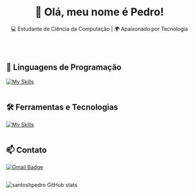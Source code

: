 <h1 align="center">👋 Olá, meu nome é Pedro!</h1>

<p align="center">
  💻 Estudante de Ciência da Computação | 🌍 Apaixonado por Tecnologia
</p><br><br>

## 🚀 Linguagens de Programação
[![My Skills](https://skillicons.dev/icons?i=java,python)](https://skillicons.dev)<br><br>

## 🛠️ Ferramentas e Tecnologias
[![My Skills](https://skillicons.dev/icons?i=vscode,eclipse,git,github)](https://skillicons.dev)<br><br>

## 📫 Contato

[![Gmail Badge](https://img.shields.io/badge/-pedrohenriquesoaress2016@gmail.com-006bed?style=flat-square&logo=Gmail&logoColor=white&link=mailto:{SeuEmail})](mailto:pedrohenriquesoaress2016@gmail.com) <br><br>


![santoshpedro GitHub stats](https://github-readme-stats.vercel.app/api?username=santoshpedro&show_icons=true&theme=radical)
<br><br>
